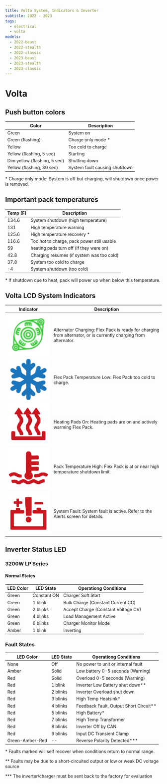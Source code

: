 ```yaml
---
title: Volta System, Indicators & Inverter
subtitle: 2022 - 2023
tags:
  - electrical
  - volta
models:
  - 2022-beast
  - 2022-stealth
  - 2022-classic
  - 2023-beast
  - 2023-stealth
  - 2023-classic
---
```


# Volta

## Push button colors

| Color                        | Description                   |
| ---------------------------- | ----------------------------- |
| Green                        | System on                     |
| Green (flashing)             | Charge only mode \*           |
| Yellow                       | Too cold to charge            |
| Yellow (flashing, 5 sec)     | Starting                      |
| Dim yellow (flashing, 5 sec) | Shutting down                 |
| Yellow (flashing, 30 sec)    | System fault causing shutdown |

\* Charge only mode: System is off but charging, will shutdown once power is removed.

## Important pack temperatures

| Temp (F) | Description                                |
| -------- | ------------------------------------------ |
| 134.6    | System shutdown (high temperature)         |
| 131      | High temperature warning                   |
| 125.6    | High temperature recovery \*               |
| 116.6    | Too hot to charge, pack power still usable |
| 59       | heating pads turn off (if they were on)    |
| 42.8     | Charging resumes (if system was too cold)  |
| 37.8     | System too cold to charge                  |
| -4       | System shutdown (too cold)                 |

\* If shutdown due to heat, pack will power up when below this temperature.

## Volta LCD System Indicators

| Indicator                                         | Description                                                                                                     |
| ------------------------------------------------- | --------------------------------------------------------------------------------------------------------------- |
| ![](images/volta-system-indicator-alternator.png) | Alternator Charging: Flex Pack is ready for charging from alternator, or is currently charging from alternator. |
| ![](images/volta-system-indicator-cold.png)       | Flex Pack Temperature Low: Flex Pack too cold to charge.                                                        |
| ![](images/volta-system-indicator-heating.png)    | Heating Pads On: Heating pads are on and actively warming Flex Pack.                                            |
| ![](images/volta-system-indicator-hot.png)        | Pack Temperature High: Flex Pack is at or near high temperature shutdown limit.                                 |
| ![](images/volta-system-indicator-fault.png)      | System Fault: System fault is active. Refer to the Alerts screen for details.                                   |

## Inverter Status LED

### 3200W LP Series

#### Normal States

| LED Color | LED State   | Operationg Conditions               |
| --------- | ----------- | ----------------------------------- |
| Green     | Constant ON | Charger Soft Start                  |
| Green     | 1 blink     | Bulk Charge (Constant Current CC)   |
| Green     | 2 blinks    | Accept Charge (Constant Voltage CV) |
| Green     | 4 blinks    | Load Management Active              |
| Green     | 6 blinks    | Charger Monitor Mode                |
| Amber     | 1 blink     | Inverting                           |

### Fault States

| LED Color       | LED State | Operationg Conditions                    |
| --------------- | --------- | ---------------------------------------- |
| None            | Off       | No power to unit or internal fault       |
| Amber           | Solid     | Low battery 0-5 seconds (Warning)        |
| Red             | Solid     | Overload 0-5 seconds (Warning)           |
| Red             | 1 blink   | Inverter Low Battery shut down\*\*       |
| Red             | 2 blinks  | Inverter Overload shut down              |
| Red             | 3 blinks  | High Temp Heatsink\*                     |
| Red             | 4 blinks  | Feedback Fault, Output Short Circuit\*\* |
| Red             | 5 blinks  | High Battery\*                           |
| Red             | 7 blinks  | High Temp Transformer                    |
| Red             | 8 blinks  | Inverter Off by CAN                      |
| Red             | 9 blinks  | Input DC Transient Clamp                 |
| Green-Amber-Red | --        | Reverse Polarity Detected\*\*\*          |

\* Faults marked will self recover when conditions return to normal range.

\*\* Faults may be due to a short-circuited output or low or weak DC voltage source

\*\*\* The inverter/charger must be sent back to the factory for evaluation
